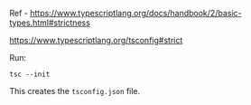 Ref - https://www.typescriptlang.org/docs/handbook/2/basic-types.html#strictness

https://www.typescriptlang.org/tsconfig#strict

Run:

```
tsc --init 
```

This creates the `tsconfig.json` file. 

